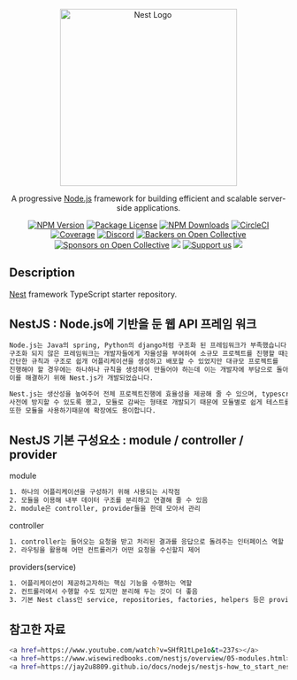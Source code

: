 <p align="center">
  <a href="http://nestjs.com/" target="blank"><img src="https://nestjs.com/img/logo_text.svg" width="320" alt="Nest Logo" /></a>
</p>

[circleci-image]: https://img.shields.io/circleci/build/github/nestjs/nest/master?token=abc123def456
[circleci-url]: https://circleci.com/gh/nestjs/nest

  <p align="center">A progressive <a href="http://nodejs.org" target="_blank">Node.js</a> framework for building efficient and scalable server-side applications.</p>
    <p align="center">
<a href="https://www.npmjs.com/~nestjscore" target="_blank"><img src="https://img.shields.io/npm/v/@nestjs/core.svg" alt="NPM Version" /></a>
<a href="https://www.npmjs.com/~nestjscore" target="_blank"><img src="https://img.shields.io/npm/l/@nestjs/core.svg" alt="Package License" /></a>
<a href="https://www.npmjs.com/~nestjscore" target="_blank"><img src="https://img.shields.io/npm/dm/@nestjs/common.svg" alt="NPM Downloads" /></a>
<a href="https://circleci.com/gh/nestjs/nest" target="_blank"><img src="https://img.shields.io/circleci/build/github/nestjs/nest/master" alt="CircleCI" /></a>
<a href="https://coveralls.io/github/nestjs/nest?branch=master" target="_blank"><img src="https://coveralls.io/repos/github/nestjs/nest/badge.svg?branch=master#9" alt="Coverage" /></a>
<a href="https://discord.gg/G7Qnnhy" target="_blank"><img src="https://img.shields.io/badge/discord-online-brightgreen.svg" alt="Discord"/></a>
<a href="https://opencollective.com/nest#backer" target="_blank"><img src="https://opencollective.com/nest/backers/badge.svg" alt="Backers on Open Collective" /></a>
<a href="https://opencollective.com/nest#sponsor" target="_blank"><img src="https://opencollective.com/nest/sponsors/badge.svg" alt="Sponsors on Open Collective" /></a>
  <a href="https://paypal.me/kamilmysliwiec" target="_blank"><img src="https://img.shields.io/badge/Donate-PayPal-ff3f59.svg"/></a>
    <a href="https://opencollective.com/nest#sponsor"  target="_blank"><img src="https://img.shields.io/badge/Support%20us-Open%20Collective-41B883.svg" alt="Support us"></a>
  <a href="https://twitter.com/nestframework" target="_blank"><img src="https://img.shields.io/twitter/follow/nestframework.svg?style=social&label=Follow"></a>
</p>
  <!--[![Backers on Open Collective](https://opencollective.com/nest/backers/badge.svg)](https://opencollective.com/nest#backer)
  [![Sponsors on Open Collective](https://opencollective.com/nest/sponsors/badge.svg)](https://opencollective.com/nest#sponsor)-->

## Description

[Nest](https://github.com/nestjs/nest) framework TypeScript starter repository.

## NestJS : Node.js에 기반을 둔 웹 API 프레임 워크
```bash
Node.js는 Java의 spring, Python의 django처럼 구조화 된 프레임워크가 부족했습니다.
구조화 되지 않은 프레임워크는 개발자들에게 자율성을 부여하여 소규모 프로젝트를 진행할 때는 
간단한 규칙과 구조로 쉽개 어플리케이션을 생성하고 배포할 수 있었지만 대규모 프로젝트를
진행해야 할 경우에는 하나하나 규칙을 생성하여 만들어야 하는데 이는 개발자에 부담으로 돌아왔고
이를 해결하기 위해 Nest.js가 개발되었습니다.

Nest.js는 생산성을 높여주어 전체 프로젝트진행에 효율성을 제공해 줄 수 있으며, typescript를 도입해 오류들을
사전에 방지할 수 있도록 했고, 모듈로 감싸는 형태로 개발되기 때문에 모듈별로 쉽게 테스트를 할 수 있습니다.
또한 모듈을 사용하기때문에 확장에도 용이합니다.
```

## NestJS 기본 구성요소 : module / controller / provider
module
```bash
1. 하나의 어플리케이션을 구성하기 위해 사용되는 시작점
2. 모듈을 이용해 내부 데이터 구조를 분리하고 연결해 줄 수 있음
2. module은 controller, provider들을 한데 모아서 관리 
```
controller
```bash
1. controller는 들어오는 요청을 받고 처리된 결과를 응답으로 돌려주는 인터페이스 역할
2. 라우팅을 활용해 어떤 컨트롤러가 어떤 요청을 수신할지 제어
```
providers(service)
```bash
1. 어플리케이션이 제공하고자하는 핵심 기능을 수행하는 역할
2. 컨트롤러에서 수행할 수도 있지만 분리해 두는 것이 더 좋음
3. 기본 Nest class인 service, repositories, factories, helpers 등은 provider로 취급됨
```

## 참고한 자료
```bash
<a href=https://www.youtube.com/watch?v=SHfR1tLpe1o&t=237s></a>
<a href=https://www.wisewiredbooks.com/nestjs/overview/05-modules.html></a>
<a href=https://jay2u8809.github.io/docs/nodejs/nestjs-how_to_start_nestjs/></a>
```
